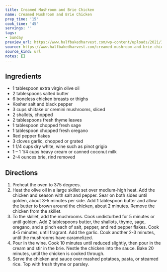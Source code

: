 ```yaml
---
title: Creamed Mushroom and Brie Chicken
name: Creamed Mushroom and Brie Chicken
prep_time: '15'
cook_time: '45'
servings: ''
tags:
- Sunday
preview_url: https://www.halfbakedharvest.com/wp-content/uploads/2021/10/Creamed-Mushroom-and-Brie-Chicken-7.jpg
source: https://www.halfbakedharvest.com/creamed-mushroom-and-brie-chicken/
source_kind: url
notes: []
---
```


## Ingredients
- 1 tablespoon extra virgin olive oil
- 2 tablespoons salted butter
- 6  boneless chicken breasts or thighs
- Kosher salt and black pepper
- 3 cups shiitake or cremini mushrooms, sliced
- 2  shallots, chopped
- 2 tablespoons fresh thyme leaves
- 1 tablespoon chopped fresh sage
- 1 tablespoon chopped fresh oregano
- Red pepper flakes
- 3 cloves garlic, chopped or grated
- 1 1/4 cups dry white, wine such as pinot grigio
- 1 – 1 1/4 cups heavy cream or canned coconut milk
- 2-4 ounces brie, rind removed


## Directions
1. Preheat the oven to 375 degrees.
2. Heat the olive oil in a large skillet set over medium-high heat. Add the chicken and season with salt and pepper. Sear on both sides until golden, about 3-5 minutes per side. Add 1 tablespoon butter and allow the butter to brown around the chicken, about 2 minutes. Remove the chicken from the skillet.
3. To the skillet, add the mushrooms. Cook undisturbed for 5 minutes or until golden. Add 2 tablespoons butter, the shallots, thyme, sage, oregano, and a pinch each of salt, pepper, and red pepper flakes. Cook 4-5 minutes, until fragrant. Add the garlic. Cook another 2-3 minutes, until the mushrooms have caramelized.
4. Pour in the wine. Cook 10 minutes until reduced slightly, then pour in the cream and stir in the brie. Nestle the chicken into the sauce. Bake 20 minutes, until the chicken is cooked through.
5. Serve the chicken and sauce over mashed potatoes, pasta, or steamed rice. Top with fresh thyme or parsley.
